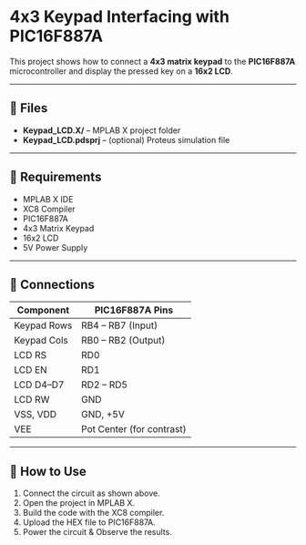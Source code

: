 # 4x3 Keypad Interfacing with PIC16F887A

This project shows how to connect a **4x3 matrix keypad** to the **PIC16F887A** microcontroller and display the pressed key on a **16x2 LCD**.

---

## 📁 Files

- **Keypad_LCD.X/** – MPLAB X project folder  
- **Keypad_LCD.pdsprj** – (optional) Proteus simulation file

---

## 🧰 Requirements

- MPLAB X IDE  
- XC8 Compiler  
- PIC16F887A  
- 4x3 Matrix Keypad  
- 16x2 LCD  
- 5V Power Supply  

---

## 🔌 Connections

| Component     | PIC16F887A Pins     |
|--------------|--------------------|
| Keypad Rows  | RB4 – RB7 (Input)  |
| Keypad Cols  | RB0 – RB2 (Output) |
| LCD RS       | RD0                |
| LCD EN       | RD1                |
| LCD D4–D7    | RD2 – RD5          |
| LCD RW       | GND                |
| VSS, VDD     | GND, +5V           |
| VEE          | Pot Center (for contrast) |

---

## 🚀 How to Use

1. Connect the circuit as shown above.  
2. Open the project in MPLAB X.  
3. Build the code with the XC8 compiler.  
4. Upload the HEX file to PIC16F887A.  
5. Power the circuit & Observe the results.

